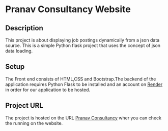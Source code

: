 # Pranav Consultancy Website

## Description
This project is about displaying job postings dynamically from a json data source. This is a simple Python flask project that uses the concept of json data loading.

## Setup
 The Front end consists of HTML,CSS and Bootstrap.The backend of the application requires Python Flask to be installed and an account on [Render ](https://render.com/) in order for our application to be hosted.

 ## Project URL
 The project is hosted on the URL [Pranav Consultancy](https://pranav-consultancy-website.onrender.com) wher you can check the running on the website. 